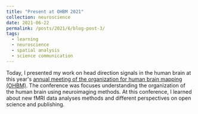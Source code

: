 ```yaml
---
title: "Present at OHBM 2021"
collection: neuroscience
date: 2021-06-22
permalink: /posts/2021/6/blog-post-3/
tags:
  - learning
  - neuroscience
  - spatial analysis
  - science communication
---
```


Today, I presented my work on head direction signals in the human brain at this year's [annual meeting of the organization for human brain mapping (OHBM)](2021). The conference was focuses understanding the organization of the human brain using neuroimaging methods. At this conference, I learned about new fMRI data analyses methods and different perspectives on open science and publishing.